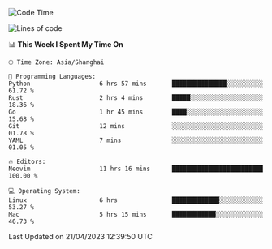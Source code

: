 <!--START_SECTION:waka-->
![Code Time](http://img.shields.io/badge/Code%20Time-1%2C305%20hrs%209%20mins-blue)

![Lines of code](https://img.shields.io/badge/From%20Hello%20World%20I%27ve%20Written-269.2%20thousand%20lines%20of%20code-blue)

📊 **This Week I Spent My Time On** 

```text
🕑︎ Time Zone: Asia/Shanghai

💬 Programming Languages: 
Python                   6 hrs 57 mins       ███████████████░░░░░░░░░░   61.72 % 
Rust                     2 hrs 4 mins        █████░░░░░░░░░░░░░░░░░░░░   18.36 % 
Go                       1 hr 45 mins        ████░░░░░░░░░░░░░░░░░░░░░   15.68 % 
Git                      12 mins             ░░░░░░░░░░░░░░░░░░░░░░░░░   01.78 % 
YAML                     7 mins              ░░░░░░░░░░░░░░░░░░░░░░░░░   01.05 % 

🔥 Editors: 
Neovim                   11 hrs 16 mins      █████████████████████████   100.00 % 

💻 Operating System: 
Linux                    6 hrs               █████████████░░░░░░░░░░░░   53.27 % 
Mac                      5 hrs 15 mins       ████████████░░░░░░░░░░░░░   46.73 % 
```


 Last Updated on 21/04/2023 12:39:50 UTC
<!--END_SECTION:waka-->
